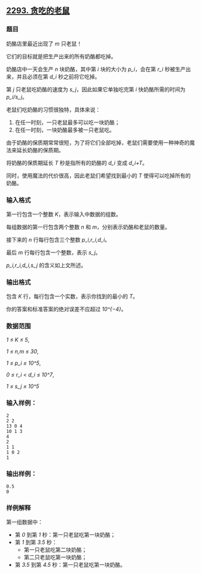 ## [2293. 贪吃的老鼠](https://www.acwing.com/problem/content/2295/)

### 题目

奶酪店里最近出现了 *m* 只老鼠！

它们的目标就是把生产出来的所有奶酪都吃掉。

奶酪店中一天会生产 *n* 块奶酪，其中第 *i* 块的大小为 *p_i*，会在第 *r_i* 秒被生产出来，并且必须在第 *d_i* 秒之前将它吃掉。

第 *j* 只老鼠吃奶酪的速度为 *s_j*，因此如果它单独吃完第 *i* 快奶酪所需的时间为 *p_i/s_j*。

老鼠们吃奶酪的习惯很独特，具体来说：

1. 在任一时刻，一只老鼠最多可以吃一块奶酪；
2. 在任一时刻，一块奶酪最多被一只老鼠吃。

由于奶酪的保质期常常很短，为了将它们全部吃掉，老鼠们需要使用一种神奇的魔法来延长奶酪的保质期。

将奶酪的保质期延长 *T* 秒是指所有的奶酪的 *d_i* 变成 *d_i+T*。

同时，使用魔法的代价很高，因此老鼠们希望找到最小的 *T* 使得可以吃掉所有的奶酪。

### 输入格式

第一行包含一个整数 *K*，表示输入中数据的组数。

每组数据的第一行包含两个整数 *n* 和 *m*，分别表示奶酪和老鼠的数量。

接下来的 *n* 行每行包含三个整数 *p_i,r_i,d_i*。

最后 *m* 行每行包含一个整数，表示 *s_j*。

*p_i,r_i,d_i,s_j* 的含义如上文所述。

### 输出格式

包含 *K* 行，每行包含一个实数，表示你找到的最小的 *T*。

你的答案和标准答案的绝对误差不应超过 *10^{−4}*。

### 数据范围

*1 ≤ K ≤ 5*,

*1 ≤ n,m ≤ 30*,

*1 ≤ p_i ≤ 10^5*,

*0 ≤ r_i < d_i ≤ 10^7*,

*1 ≤ s_j ≤ 10^5*

### 输入样例：

```
2
2 2
13 0 4
10 1 3
4
2
1 1
1 0 2
1
```

### 输出样例：

```
0.5
0
```

### 样例解释

第一组数据中：

- 第 *0* 到第 *1* 秒：第一只老鼠吃第一块奶酪；
- 第 *1* 到第 *3.5* 秒：
    - 第一只老鼠吃第二块奶酪；
    - 第二只老鼠吃第一块奶酪；
- 第 *3.5* 到第 *4.5* 秒：第一只老鼠吃第一块奶酪。
